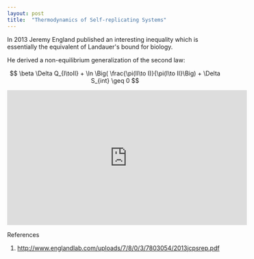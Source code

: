 ```yaml
---
layout: post
title:  "Thermodynamics of Self-replicating Systems"
---
```

In 2013 Jeremy England published an interesting inequality which is essentially the equivalent of Landauer's bound for biology.

He derived a non-equilibrium generalization of the second law:

$$
\beta \Delta Q_{I\toII} + \ln \Big( \frac{\pi(II\to I)}{\pi(I\to II}\Big) + \Delta S_{int} \geq 0
$$


<iframe width="560" height="315" src="https://www.youtube.com/embed/10cVVHKCRWw" frameborder="0" allow="accelerometer; autoplay; encrypted-media; gyroscope; picture-in-picture" allowfullscreen></iframe>

References
1. http://www.englandlab.com/uploads/7/8/0/3/7803054/2013jcpsrep.pdf
